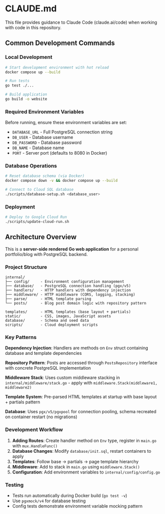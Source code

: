 # CLAUDE.md

This file provides guidance to Claude Code (claude.ai/code) when working with code in this repository.

## Common Development Commands

### Local Development
```bash
# Start development environment with hot reload
docker compose up --build

# Run tests
go test ./...

# Build application
go build -o website
```

### Required Environment Variables
Before running, ensure these environment variables are set:
- `DATABASE_URL` - Full PostgreSQL connection string
- `DB_USER` - Database username
- `DB_PASSWORD` - Database password  
- `DB_NAME` - Database name
- `PORT` - Server port (defaults to 8080 in Docker)

### Database Operations
```bash
# Reset database schema (via Docker)
docker compose down -v && docker compose up --build

# Connect to Cloud SQL database
./scripts/database-setup.sh <database_user>
```

### Deployment
```bash
# Deploy to Google Cloud Run
./scripts/update-cloud-run.sh
```

## Architecture Overview

This is a **server-side rendered Go web application** for a personal portfolio/blog with PostgreSQL backend.

### Project Structure
```
internal/
├── config/     - Environment configuration management
├── database/   - PostgreSQL connection handling (pgx/v5)
├── handlers/   - HTTP handlers with dependency injection
├── middleware/ - HTTP middleware (CORS, logging, stacking)
├── parse/      - HTML template parsing
└── posts/      - Blog post domain logic with repository pattern

templates/      - HTML templates (base layout + partials)
static/         - CSS, images, JavaScript assets
database/       - Schema and seed data
scripts/        - Cloud deployment scripts
```

### Key Patterns

**Dependency Injection**: Handlers are methods on `Env` struct containing database and template dependencies

**Repository Pattern**: Posts are accessed through `PostsRepository` interface with concrete PostgreSQL implementation

**Middleware Stack**: Uses custom middleware stacking in `internal/middleware/stack.go` - apply with `middleware.Stack(middleware1, middleware2)`

**Template System**: Pre-parsed HTML templates at startup with base layout + partials pattern

**Database**: Uses `pgx/v5/pgxpool` for connection pooling, schema recreated on container restart (no migrations)

### Development Workflow

1. **Adding Routes**: Create handler method on `Env` type, register in `main.go` with `mux.HandleFunc()`
2. **Database Changes**: Modify `database/init.sql`, restart containers to apply
3. **Templates**: Follow base → partials → page template hierarchy
4. **Middleware**: Add to stack in `main.go` using `middleware.Stack()`
5. **Configuration**: Add environment variables to `internal/config/config.go`

### Testing
- Tests run automatically during Docker build (`go test -v`)
- Use `pgxmock/v4` for database testing
- Config tests demonstrate environment variable mocking pattern